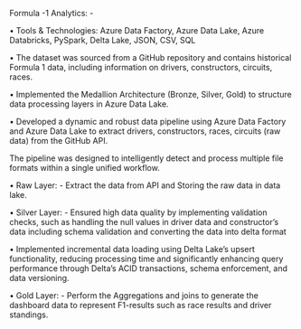Formula -1 Analytics: - 

• Tools & Technologies: Azure Data Factory, Azure Data Lake, Azure Databricks, PySpark, Delta Lake, JSON, CSV, SQL 

• The dataset was sourced from a GitHub repository and contains historical Formula 1 data, including information on drivers, constructors, circuits, races. 

• Implemented the Medallion Architecture (Bronze, Silver, Gold) to structure data processing layers in Azure Data Lake.

• Developed a dynamic and robust data pipeline using Azure Data Factory and Azure Data Lake to extract drivers, constructors, races, circuits (raw data) from the GitHub API. 

The pipeline was designed to intelligently detect and process multiple file formats within a single unified workflow. 

• Raw Layer: - Extract the data from API and Storing the raw data in data lake.

• Silver Layer: - Ensured high data quality by implementing validation checks, such as handling the null values in driver data and constructor’s data including schema validation and converting the data into delta format 

• Implemented incremental data loading using Delta Lake’s upsert functionality, reducing processing time and significantly enhancing query performance through Delta’s ACID transactions, schema enforcement, and data versioning. 

• Gold Layer: - Perform the Aggregations and joins to generate the dashboard data to represent F1-results such as race results and driver standings. 
